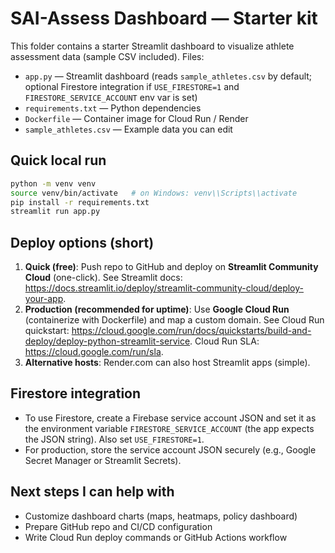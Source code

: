 
# SAI-Assess Dashboard — Starter kit

This folder contains a starter Streamlit dashboard to visualize athlete assessment data (sample CSV included).
Files:
- `app.py` — Streamlit dashboard (reads `sample_athletes.csv` by default; optional Firestore integration if `USE_FIRESTORE=1` and `FIRESTORE_SERVICE_ACCOUNT` env var is set)
- `requirements.txt` — Python dependencies
- `Dockerfile` — Container image for Cloud Run / Render
- `sample_athletes.csv` — Example data you can edit

## Quick local run
```bash
python -m venv venv
source venv/bin/activate   # on Windows: venv\\Scripts\\activate
pip install -r requirements.txt
streamlit run app.py
```

## Deploy options (short)
1. **Quick (free)**: Push repo to GitHub and deploy on **Streamlit Community Cloud** (one-click). See Streamlit docs: https://docs.streamlit.io/deploy/streamlit-community-cloud/deploy-your-app.  
2. **Production (recommended for uptime)**: Use **Google Cloud Run** (containerize with Dockerfile) and map a custom domain. See Cloud Run quickstart: https://cloud.google.com/run/docs/quickstarts/build-and-deploy/deploy-python-streamlit-service. Cloud Run SLA: https://cloud.google.com/run/sla.  
3. **Alternative hosts**: Render.com can also host Streamlit apps (simple).

## Firestore integration
- To use Firestore, create a Firebase service account JSON and set it as the environment variable `FIRESTORE_SERVICE_ACCOUNT` (the app expects the JSON string). Also set `USE_FIRESTORE=1`.
- For production, store the service account JSON securely (e.g., Google Secret Manager or Streamlit Secrets).

## Next steps I can help with
- Customize dashboard charts (maps, heatmaps, policy dashboard)
- Prepare GitHub repo and CI/CD configuration
- Write Cloud Run deploy commands or GitHub Actions workflow
